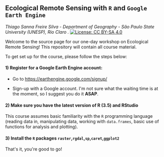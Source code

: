 ## Ecological Remote Sensing with `R` and `Google Earth Engine`
*Thiago Sanna Freire Silva - Department of Geography - São Paulo State University (UNESP), Rio Claro .* 
[![License: CC BY-SA 4.0](https://img.shields.io/badge/License-CC%20BY--SA%204.0-lightgrey.svg)](https://creativecommons.org/licenses/by-sa/4.0/)


Welcome to the source page for our one-day workshop on Ecological Remote Sensing! This repository will contain all course material. 

To get set up for the course, please follow the steps below:

#### 1) Register for a Google Earth Engine account:

- Go to https://earthengine.google.com/signup/

- Sign-up with a Google account. I'm not sure what the waiting time is at the moment, so I suggest you do it **ASAP**.

  

#### 2) Make sure you have the latest version of R (3.5) and RStudio

This course assumes basic familiarity with the `R` programming language (reading data in, manipulating data, working with `data.frames`, basic use of functions for analysis and plotting). 



#### 3) Install the `R` packages `raster`,`rgdal`,`sp`,`caret`,`ggplot2`

That's it, you're good to go!

 
